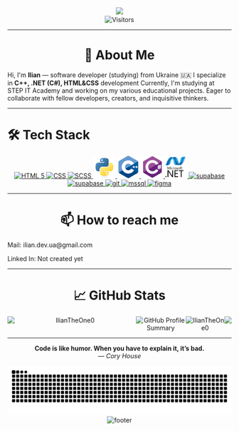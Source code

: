 <div align="center">
  <img src="https://capsule-render.vercel.app/api?type=rect&height=300&color=auto&text=Hello%20there&section=header&textBg=false&fontAlign=50&animation=fadeIn&desc=Welcome%20to%20my%20GitHub&descAlignY=70&descSize=26&reversal=false"/>
  <br/>
  <img src="https://komarev.com/ghpvc/?username=IlianTheOne0&label=Profile%20Visits&style=for-the-badge" alt="Visitors"/>
</div>

<hr>
<h1 align="center">👋 About Me</h1>
<p>
  Hi, I'm <b>Ilian</b> — software developer (studying) from Ukraine &#127482;&#127462; I specialize in <b>C++, .NET (C#), HTML&CSS</b> development Currently, I'm studying at STEP IT Academy and working on my various educational projects. Eager to collaborate with fellow developers, creators, and inquisitive thinkers.
</p>

<hr>
<h1>🛠️ Tech Stack</h1>
<p align="center">
  <a href="https://www.w3schools.com/html/" target="_blank" rel="noreferrer">
    <img src="https://www.vectorlogo.zone/logos/w3_html5/w3_html5-icon.svg" alt="HTML 5" width="50" height="50"/>
  </a>
  <a href="https://www.w3schools.com/css/" target="_blank" rel="noreferrer">
    <img src="https://www.vectorlogo.zone/logos/w3_css/w3_css-icon~old.svg" alt="CSS" width="50" height="50"/>
  </a>
  <a href="https://sass-lang.com/" target="_blank" rel="noreferrer">
    <img src="https://www.vectorlogo.zone/logos/sass-lang/sass-lang-ar21.svg" alt="SCSS" width="50" height="50"/>
  </a>
  <a href="https://www.python.org" target="_blank" rel="noreferrer">
    <img src="https://raw.githubusercontent.com/devicons/devicon/master/icons/python/python-original.svg" alt="python" width="50" height="50"/>
  </a>
  <a href="https://www.w3schools.com/cpp/" target="_blank" rel="noreferrer">
    <img src="https://raw.githubusercontent.com/devicons/devicon/master/icons/cplusplus/cplusplus-original.svg" alt="cplusplus" width="50" height="50"/>
  </a>
  <a href="https://www.w3schools.com/cs/" target="_blank" rel="noreferrer">
    <img src="https://raw.githubusercontent.com/devicons/devicon/master/icons/csharp/csharp-original.svg" alt="csharp" width="50" height="50"/>
  </a>
  <a href="https://dotnet.microsoft.com/" target="_blank" rel="noreferrer">
    <img src="https://raw.githubusercontent.com/devicons/devicon/master/icons/dot-net/dot-net-original-wordmark.svg" alt="dotnet" width="50" height="50"/>
  </a>
  <a href="https://www.postgresql.org/" target="_blank" rel="noreferrer">
    <img src="https://www.vectorlogo.zone/logos/postgresql/postgresql-icon.svg" alt="supabase" width="50" height="50"/>
  </a>
  <a href="https://supabase.com/" target="_blank" rel="noreferrer">
    <img src="https://www.vectorlogo.zone/logos/supabase/supabase-icon.svg" alt="supabase" width="50" height="50"/>
  </a>
  <a href="https://git-scm.com/" target="_blank" rel="noreferrer">
    <img src="https://www.vectorlogo.zone/logos/git-scm/git-scm-icon.svg" alt="git" width="50" height="50"/>
  </a>
  <a href="https://www.microsoft.com/en-us/sql-server" target="_blank" rel="noreferrer">
    <img src="https://www.svgrepo.com/show/303229/microsoft-sql-server-logo.svg" alt="mssql" width="50" height="50"/>
  </a>
  <a href="https://www.figma.com/" target="_blank" rel="noreferrer">
    <img src="https://www.vectorlogo.zone/logos/figma/figma-icon.svg" alt="figma" width="50" height="50"/>
  </a>
</p>

<hr>
<h1 align="center">📫 How to reach me</h1>
<p>Mail: ilian.dev.ua@gmail.com</p>
<p>Linked In: Not created yet</p>

<hr>
<h1 align="center">📈 GitHub Stats</h1>
<div style="display: flex" align="center">
  <img src="https://github-readme-streak-stats.herokuapp.com/?user=IlianTheOne0&theme=dark&show_icons=true" style="width: 450px;" alt="IlianTheOne0">
  <img src="https://github-profile-summary-cards.vercel.app/api/cards/profile-details?username=IlianTheOne0&theme=dark" alt="GitHub Profile Summary"/>
  <img src="https://github-readme-stats.vercel.app/api?username=IlianTheOne0&theme=dark&show_icons=true&locale=en" alt="IlianTheOne0">
  <img src="https://github-profile-summary-cards.vercel.app/api/cards/repos-per-language?username=IlianTheOne0&theme=dark">
</div>

<hr>
<p align="center"><b>Code is like humor. When you have to explain it, it’s bad.</b><br><em>— Cory House</em></p>

<div align="center">
  <picture>
    <source media="(prefers-color-scheme: dark)" srcset="https://github.com/IlianTheOne0/IlianTheOne0/raw/output/github-contribution-grid-snake-dark.svg"/>
    <source media="(prefers-color-scheme: light)" srcset="https://github.com/IlianTheOne0/IlianTheOne0/raw/output/github-contribution-grid-snake.svg" />
    <img alt="github contribution grid snake animation" src="https://github.com/IlianTheOne0/IlianTheOne0/raw/output/github-contribution-grid-snake.svg" />
  </picture>
  <img src="https://capsule-render.vercel.app/api?type=waving&height=100&color=gradient&section=footer" alt="footer"/>
</div>
